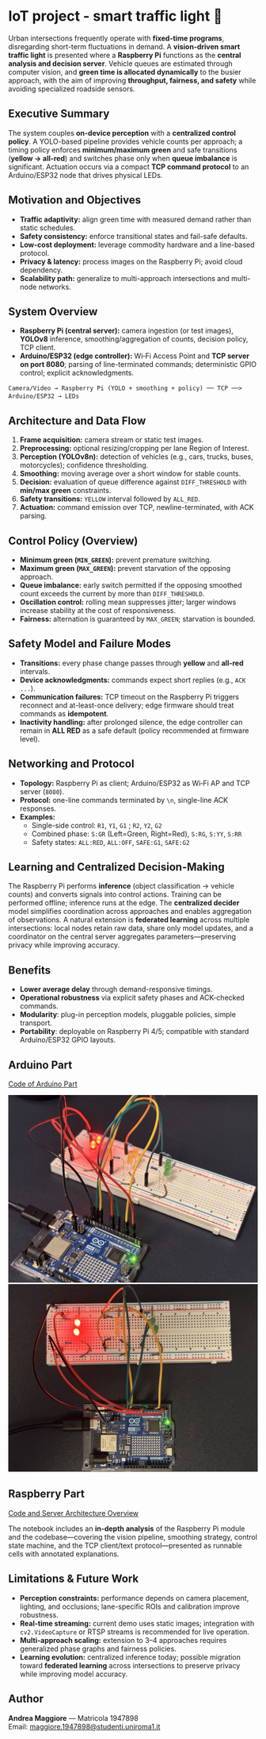 # IoT project - smart traffic light 🚦

Urban intersections frequently operate with **fixed-time programs**, disregarding short-term fluctuations in demand. A **vision-driven smart traffic light** is presented where a **Raspberry Pi** functions as the **central analysis and decision server**. Vehicle queues are estimated through computer vision, and **green time is allocated dynamically** to the busier approach, with the aim of improving **throughput, fairness, and safety** while avoiding specialized roadside sensors.

## Executive Summary
The system couples **on-device perception** with a **centralized control policy**. A YOLO-based pipeline provides vehicle counts per approach; a timing policy enforces **minimum/maximum green** and safe transitions (**yellow → all-red**) and switches phase only when **queue imbalance** is significant. Actuation occurs via a compact **TCP command protocol** to an Arduino/ESP32 node that drives physical LEDs.

## Motivation and Objectives
- **Traffic adaptivity:** align green time with measured demand rather than static schedules.  
- **Safety consistency:** enforce transitional states and fail-safe defaults.  
- **Low-cost deployment:** leverage commodity hardware and a line-based protocol.  
- **Privacy & latency:** process images on the Raspberry Pi; avoid cloud dependency.  
- **Scalability path:** generalize to multi-approach intersections and multi-node networks.

## System Overview
- **Raspberry Pi (central server):** camera ingestion (or test images), **YOLOv8** inference, smoothing/aggregation of counts, decision policy, TCP client.
- **Arduino/ESP32 (edge controller):** Wi‑Fi Access Point and **TCP server on port 8080**; parsing of line-terminated commands; deterministic GPIO control; explicit acknowledgments.

```
Camera/Video → Raspberry Pi (YOLO + smoothing + policy) ── TCP ──> Arduino/ESP32 → LEDs
```

## Architecture and Data Flow
1. **Frame acquisition:** camera stream or static test images.  
2. **Preprocessing:** optional resizing/cropping per lane Region of Interest.  
3. **Perception (YOLOv8n):** detection of vehicles (e.g., cars, trucks, buses, motorcycles); confidence thresholding.  
4. **Smoothing:** moving average over a short window for stable counts.  
5. **Decision:** evaluation of queue difference against `DIFF_THRESHOLD` with **min/max green** constraints.  
6. **Safety transitions:** `YELLOW` interval followed by `ALL_RED`.  
7. **Actuation:** command emission over TCP, newline-terminated, with ACK parsing.

## Control Policy (Overview)
- **Minimum green (`MIN_GREEN`):** prevent premature switching.  
- **Maximum green (`MAX_GREEN`):** prevent starvation of the opposing approach.  
- **Queue imbalance:** early switch permitted if the opposing smoothed count exceeds the current by more than `DIFF_THRESHOLD`.  
- **Oscillation control:** rolling mean suppresses jitter; larger windows increase stability at the cost of responsiveness.  
- **Fairness:** alternation is guaranteed by `MAX_GREEN`; starvation is bounded.

## Safety Model and Failure Modes
- **Transitions:** every phase change passes through **yellow** and **all-red** intervals.  
- **Device acknowledgments:** commands expect short replies (e.g., `ACK ...`).  
- **Communication failures:** TCP timeout on the Raspberry Pi triggers reconnect and at-least-once delivery; edge firmware should treat commands as **idempotent**.  
- **Inactivity handling:** after prolonged silence, the edge controller can remain in **ALL RED** as a safe default (policy recommended at firmware level).  

## Networking and Protocol
- **Topology:** Raspberry Pi as client; Arduino/ESP32 as Wi‑Fi AP and TCP server (`8080`).  
- **Protocol:** one-line commands terminated by `\n`, single-line ACK responses.  
- **Examples:**  
  - Single-side control: `R1`, `Y1`, `G1` ; `R2`, `Y2`, `G2`  
  - Combined phase: `S:GR` (Left=Green, Right=Red), `S:RG`, `S:YY`, `S:RR`  
  - Safety states: `ALL:RED`, `ALL:OFF`, `SAFE:G1`, `SAFE:G2`

## Learning and Centralized Decision-Making
The Raspberry Pi performs **inference** (object classification → vehicle counts) and converts signals into control actions. Training can be performed offline; inference runs at the edge. The **centralized decider** model simplifies coordination across approaches and enables aggregation of observations. A natural extension is **federated learning** across multiple intersections: local nodes retain raw data, share only model updates, and a coordinator on the central server aggregates parameters—preserving privacy while improving accuracy.

## Benefits
- **Lower average delay** through demand-responsive timings.  
- **Operational robustness** via explicit safety phases and ACK-checked commands.  
- **Modularity**: plug-in perception models, pluggable policies, simple transport.  
- **Portability**: deployable on Raspberry Pi 4/5; compatible with standard Arduino/ESP32 GPIO layouts.


## Arduino Part
[Code of Arduino Part](Arduino/Setup_Arduino/Setup_Arduino.ino)

![Arduino1](images/Arduino1.jpg)
![Arduino2](images/Arduino2.jpg)

## Raspberry Part

[Code and Server Architecture Overview](Raspberry/central_brain.ipynb)

The notebook includes an **in-depth analysis** of the Raspberry Pi module and the codebase—covering the vision pipeline, smoothing strategy, control state machine, and the TCP client/text protocol—presented as runnable cells with annotated explanations.




## Limitations & Future Work

- **Perception constraints:** performance depends on camera placement, lighting, and occlusions; lane-specific ROIs and calibration improve robustness.  
- **Real-time streaming:** current demo uses static images; integration with `cv2.VideoCapture` or RTSP streams is recommended for live operation.  
- **Multi-approach scaling:** extension to 3–4 approaches requires generalized phase graphs and fairness policies.  
- **Learning evolution:** centralized inference today; possible migration toward **federated learning** across intersections to preserve privacy while improving model accuracy.

## Author

**Andrea Maggiore** — Matricola 1947898  
Email: [maggiore.1947898@studenti.uniroma1.it](mailto:maggiore.1947898@studenti.uniroma1.it)